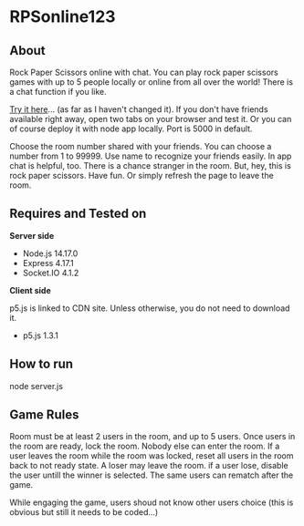 # RPSonline123

## About
Rock Paper Scissors online with chat. You can play rock paper scissors games with up to 5 people locally or online from all over the world! There is a chat function if you like.

[Try it here](https://rpsonline123.herokuapp.com/)... (as far as I haven't changed it). If you don't have friends available right away, open two tabs on your browser and test it. Or you can of course deploy it with node app locally. Port is 5000 in default.

Choose the room number shared with your friends. You can choose a number from 1 to 99999. Use name to recognize your friends easily. In app chat is helpful, too. There is a chance stranger in the room. But, hey, this is rock paper scissors. Have fun. Or simply refresh the page to leave the room.

## Requires and Tested on
**Server side**
- Node.js 14.17.0
- Express 4.17.1
- Socket.IO 4.1.2

**Client side**

p5.js is linked to CDN site. Unless otherwise, you do not need to download it.
- p5.js 1.3.1

## How to run
node server.js

## Game Rules
Room must be at least 2 users in the room, and up to 5 users. Once users in the room are ready, lock the room. Nobody else can enter the room.
If a user leaves the room while the room was locked, reset all users in the room back to not ready state. A loser may leave the room.
if a user lose, disable the user untill the winner is selected. The same users can rematch after the game.

While engaging the game, users shoud not know other users choice (this is obvious but still it needs to be coded...)

